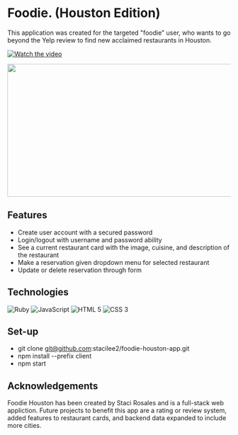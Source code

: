 # Foodie. (Houston Edition)

This application was created for the targeted "foodie" user, who wants to go beyond the Yelp review to find new acclaimed restaurants in Houston. 

[![Watch the video](https://youtu.be/fbqPk9sfpr8)](https://youtu.be/fbqPk9sfpr8)

[<img src="https://youtu.be/fbqPk9sfpr8" width="600" height="300"
/>](https://youtu.be/fbqPk9sfpr8<VIDEO_ID>)

## Features
- Create user account with a secured password
- Login/logout with username and password ability
- See a current restaurant card with the image, cuisine, and description of the restaurant
- Make a reservation given dropdown menu for selected restaurant
- Update or delete reservation through form

## Technologies

![Ruby](https://img.shields.io/badge/Ruby-CC342D?style=for-the-badge&logo=ruby&logoColor=white)
![JavaScript](https://img.shields.io/badge/JavaScript-323330?style=for-the-badge&logo=javascript&logoColor=F7DF1E)
![HTML 5](https://img.shields.io/badge/HTML5-E34F26?style=for-the-badge&logo=html5&logoColor=white)
![CSS 3](https://img.shields.io/badge/CSS3-1572B6?style=for-the-badge&logo=css3&logoColor=white)

## Set-up
- git clone git@github.com:stacilee2/foodie-houston-app.git
- npm install --prefix client
- npm start

## Acknowledgements

Foodie Houston has been created by Staci Rosales and is a full-stack web appliction. Future projects to benefit this app are a rating or review system, added features to restaurant cards, and backend data expanded to include more cities. 
